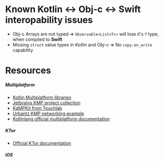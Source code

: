 # Known Kotlin <-> Obj-c <-> Swift interopability issues
* Obj-c Arrays are not typed => `Observable<List<T>>` will lose it's `T` type, when compiled to **Swift**
* Missing `struct` value types in *Kotlin* and *Obj-c* => No `copy-on_write` capability
# Resources
##### Multiplatform
- [Kotlin Multiplatform libraries](https://github.com/AAkira/Kotlin-Multiplatform-Libraries)
- [Jetbrains KMP project collection](https://www.jetbrains.com/lp/mobilecrossplatform/?_ga=2.202856727.765867490.1593685697-1840297874.1578984105)
- [KaMPKit from Touchlab](https://github.com/touchlab/KaMPKit)
- [Urbantz KMP networking example](https://gitlab.com/halcyonmobile/urbantz-kmp-networking)
- [Kotlinlang official multiplatform documentation](https://kotlinlang.org/docs/reference/multiplatform.html?_ga=2.5643317.765867490.1593685697-1840297874.1578984105)
##### KTor
- [Official KTor documentation](https://ktor.io)
##### iOS